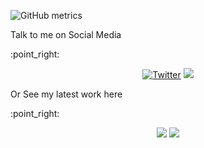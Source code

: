 <p align="center">
	
![GitHub metrics](https://metrics.lecoq.io/hp77-creator?languages=1&followup=1&isocalendar=1&gists=1&isocalendar.duration=full-year)


<p>Talk to me on Social Media</p>:point_right:
<br>
<p align="center">
	<a href="https://twitter.com/tweetsbyhp77"><img src="https://img.shields.io/twitter/follow/tweetsbyhp77?style=social" alt="Twitter"></a>
	<a  herf="https://www.linkedin.com/in/hp77/"><img src="https://img.shields.io/badge/-hp77-blue?style=social&logo=Linkedin&"></a>
</p>
<div align="justify">
<p>Or See my latest work here</p> :point_right:
<p align="center">
	<a href="https://www.kaggle.com/himanshuashp77"><img src="https://img.shields.io/badge/hp77-kaggle-blue"></a>
	<a href="https://github.com/hp77-creator"><img src="https://img.shields.io/github/followers/hp77-creator?style=social"</a>	

</p>

</p>
